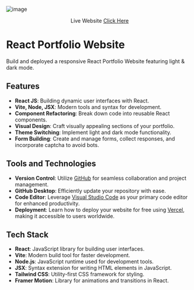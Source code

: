 ![image](https://github.com/user-attachments/assets/c77bb67f-eee5-4622-8c12-5fe253e20781)
<div align="center">
   Live Website <a href="https://pikolosan-portfolio.vercel.app">Click Here</a>
</div>

# React Portfolio Website

Build and deployed a responsive React Portfolio Website featuring light & dark mode. 

## Features

- **React JS**: Building dynamic user interfaces with React.
- **Vite, Node, JSX**: Modern tools and syntax for development.
- **Component Refactoring**: Break down code into reusable React components.
- **Visual Design**: Craft visually appealing sections of your portfolio.
- **Theme Switching**: Implement light and dark mode functionality.
- **Form Building**: Create and manage forms, collect responses, and incorporate captcha to avoid bots.

## Tools and Technologies 

- **Version Control**: Utilize [GitHub](https://github.com/) for seamless collaboration and project management.
- **GitHub Desktop**: Efficiently update your repository with ease.
- **Code Editor**: Leverage [Visual Studio Code](https://code.visualstudio.com/) as your primary code editor for enhanced productivity.
- **Deployment**: Learn how to deploy your website for free using [Vercel](https://vercel.com/), making it accessible to users worldwide.

## Tech Stack

- **React**: JavaScript library for building user interfaces.
- **Vite**: Modern build tool for faster development.
- **Node.js**: JavaScript runtime used for development tools.
- **JSX**: Syntax extension for writing HTML elements in JavaScript.
- **Tailwind CSS**: Utility-first CSS framework for styling.
- **Framer Motion**: Library for animations and transitions in React.

